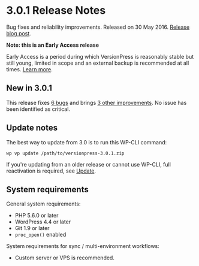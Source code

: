 # 3.0.1 Release Notes

Bug fixes and reliability improvements. Released on 30 May 2016. [Release blog post](https://blog.versionpress.net/2016/05/3-0-1-released/).

<div class="note">
  <p><strong>Note: this is an Early Access release</strong></p>
  <p>Early Access is a period during which VersionPress is reasonably stable but still young, limited in scope and an external backup is recommended at all times. <a href="../getting-started/about-eap">Learn more</a>.</p>
</div>

## New in 3.0.1

This release fixes [6 bugs](https://github.com/versionpress/versionpress/issues?utf8=%E2%9C%93&q=milestone%3A3.0.1+is%3Aissue+label%3Abug) and brings [3 other improvements](https://github.com/versionpress/versionpress/issues?utf8=%E2%9C%93&q=milestone%3A3.0.1+is%3Aissue+-label%3Abug+). No issue has been identified as critical.


## Update notes

The best way to update from 3.0 is to run this WP-CLI command:

```
wp vp update /path/to/versionpress-3.0.1.zip
```

If you're updating from an older release or cannot use WP-CLI, full reactivation is required, see [Update](http://docs.versionpress.net/en/getting-started/installation-uninstallation#update). 


## System requirements

General system requirements:

 - PHP 5.6.0 or later
 - WordPress 4.4 or later
 - Git 1.9 or later
 - `proc_open()` enabled

System requirements for sync / multi-environment workflows:

 - Custom server or VPS is recommended.
